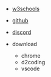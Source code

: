 * [w3schools](https://www.w3schools.com)
* [github](https://github.com/sebaek/web20200310)
* [discord](https://discord.gg/r5Knybf)

* download
  * chrome
  * d2coding
  * vscode
